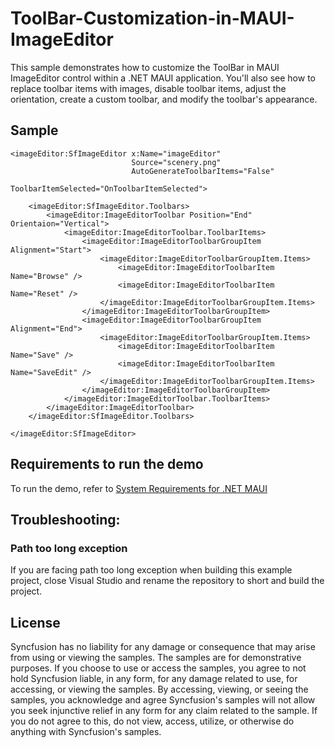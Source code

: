 # ToolBar-Customization-in-MAUI-ImageEditor

This sample demonstrates how to customize the ToolBar in MAUI ImageEditor control within a .NET MAUI application. You'll also see how to replace toolbar items with images, disable toolbar items, adjust the orientation, create a custom toolbar, and modify the toolbar's appearance.

## Sample

```xaml
<imageEditor:SfImageEditor x:Name="imageEditor" 
                           Source="scenery.png"
                           AutoGenerateToolbarItems="False"
                           ToolbarItemSelected="OnToolbarItemSelected">
    
    <imageEditor:SfImageEditor.Toolbars>
        <imageEditor:ImageEditorToolbar Position="End" Orientaion="Vertical">
            <imageEditor:ImageEditorToolbar.ToolbarItems>
                <imageEditor:ImageEditorToolbarGroupItem Alignment="Start">
                    <imageEditor:ImageEditorToolbarGroupItem.Items>
                        <imageEditor:ImageEditorToolbarItem Name="Browse" />
                        <imageEditor:ImageEditorToolbarItem Name="Reset" />
                    </imageEditor:ImageEditorToolbarGroupItem.Items>
                </imageEditor:ImageEditorToolbarGroupItem>
                <imageEditor:ImageEditorToolbarGroupItem Alignment="End">
                    <imageEditor:ImageEditorToolbarGroupItem.Items>
                        <imageEditor:ImageEditorToolbarItem Name="Save" />
                        <imageEditor:ImageEditorToolbarItem Name="SaveEdit" />
                    </imageEditor:ImageEditorToolbarGroupItem.Items>
                </imageEditor:ImageEditorToolbarGroupItem>
            </imageEditor:ImageEditorToolbar.ToolbarItems>
        </imageEditor:ImageEditorToolbar>
    </imageEditor:SfImageEditor.Toolbars>

</imageEditor:SfImageEditor>
```

## Requirements to run the demo

To run the demo, refer to [System Requirements for .NET MAUI](https://help.syncfusion.com/maui/system-requirements)

## Troubleshooting:
### Path too long exception

If you are facing path too long exception when building this example project, close Visual Studio and rename the repository to short and build the project.

## License

Syncfusion has no liability for any damage or consequence that may arise from using or viewing the samples. The samples are for demonstrative purposes. If you choose to use or access the samples, you agree to not hold Syncfusion liable, in any form, for any damage related to use, for accessing, or viewing the samples. By accessing, viewing, or seeing the samples, you acknowledge and agree Syncfusion's samples will not allow you seek injunctive relief in any form for any claim related to the sample. If you do not agree to this, do not view, access, utilize, or otherwise do anything with Syncfusion's samples.